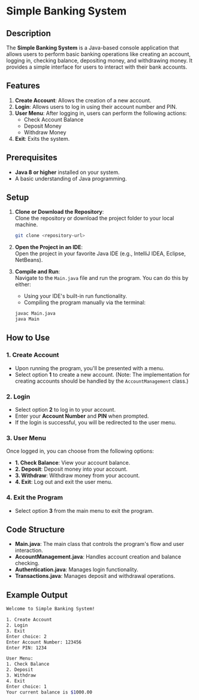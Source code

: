 # Simple Banking System

## Description

The **Simple Banking System** is a Java-based console application that allows users to perform basic banking operations like creating an account, logging in, checking balance, depositing money, and withdrawing money. It provides a simple interface for users to interact with their bank accounts.

## Features

1. **Create Account**: Allows the creation of a new account.
2. **Login**: Allows users to log in using their account number and PIN.
3. **User Menu**: After logging in, users can perform the following actions:
   - Check Account Balance
   - Deposit Money
   - Withdraw Money
4. **Exit**: Exits the system.

## Prerequisites

- **Java 8 or higher** installed on your system.
- A basic understanding of Java programming.

## Setup

1. **Clone or Download the Repository**:  
   Clone the repository or download the project folder to your local machine.

   ```bash
   git clone <repository-url>
   ```

2. **Open the Project in an IDE**:  
   Open the project in your favorite Java IDE (e.g., IntelliJ IDEA, Eclipse, NetBeans).

3. **Compile and Run**:  
   Navigate to the `Main.java` file and run the program. You can do this by either:
   - Using your IDE's built-in run functionality.
   - Compiling the program manually via the terminal:

   ```bash
   javac Main.java
   java Main
   ```

## How to Use

### 1. Create Account
   - Upon running the program, you'll be presented with a menu.
   - Select option **1** to create a new account. (Note: The implementation for creating accounts should be handled by the `AccountManagement` class.)

### 2. Login
   - Select option **2** to log in to your account.
   - Enter your **Account Number** and **PIN** when prompted.
   - If the login is successful, you will be redirected to the user menu.

### 3. User Menu
   Once logged in, you can choose from the following options:
   - **1. Check Balance**: View your account balance.
   - **2. Deposit**: Deposit money into your account.
   - **3. Withdraw**: Withdraw money from your account.
   - **4. Exit**: Log out and exit the user menu.

### 4. Exit the Program
   - Select option **3** from the main menu to exit the program.

## Code Structure

- **Main.java**: The main class that controls the program's flow and user interaction.
- **AccountManagement.java**: Handles account creation and balance checking.
- **Authentication.java**: Manages login functionality.
- **Transactions.java**: Manages deposit and withdrawal operations.

## Example Output

```bash
Welcome to Simple Banking System!

1. Create Account
2. Login
3. Exit
Enter choice: 2
Enter Account Number: 123456
Enter PIN: 1234

User Menu:
1. Check Balance
2. Deposit
3. Withdraw
4. Exit
Enter choice: 1
Your current balance is $1000.00
```
